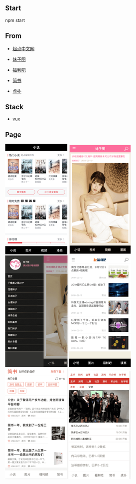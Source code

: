 ## Start

npm start

## From

-   [起点中文网](https://m.qidian.com/)

-   [妹子图](https://www.mzitu.com/)

-   [福利吧](https://fulibus.net)

-   [简书](https://www.jianshu.com/)

-   [虎扑](https://m.hupu.com/soccer)

## Stack

-   [vux](https://doc.vux.li/zh-CN/components/v-chart.html)

## Page

<p>
<img src='./md/story.png' width="200"/> <img src='./md/picture.png' width="200"/> <img src='./md/picture-v1.png' width="200"/> <img src='./md/fuliba.png' width="200"/> <img src='./md/jianshu.png' width="200"/> <img src='./md/hupu.png' width="200"/>
</p>
